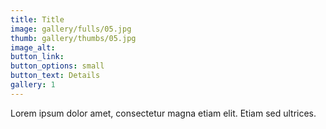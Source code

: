 ```yaml
---
title: Title
image: gallery/fulls/05.jpg
thumb: gallery/thumbs/05.jpg
image_alt: 
button_link:
button_options: small
button_text: Details
gallery: 1
---
```


Lorem ipsum dolor amet, consectetur magna etiam elit. Etiam sed ultrices.
